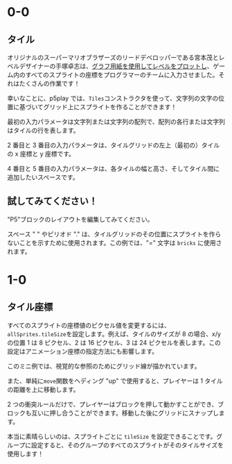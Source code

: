 # 0-0

## タイル

オリジナルのスーパーマリオブラザーズのリードデベロッパーである宮本茂とレベルデザイナーの手塚卓志は、[グラフ用紙を使用してレベルをプロットし](https://www.youtube.com/watch?v=DLoRd6_a1CI)、ゲーム内のすべてのスプライトの座標をプログラマーのチームに入力させました。それはたくさんの作業です！

幸いなことに、p5play では、`Tiles`コンストラクタを使って、文字列の文字の位置に基づいてグリッド上にスプライトを作ることができます！

最初の入力パラメータは文字列または文字列の配列で、配列の各行または文字列はタイルの行を表します。

2 番目と 3 番目の入力パラメータは、タイルグリッドの左上（最初の）タイルの x 座標と y 座標です。

4 番目と 5 番目の入力パラメータは、各タイルの幅と高さ、そしてタイル間に追加したいスペースです。

## 試してみてください！

"P5"ブロックのレイアウトを編集してみてください。

スペース " " やピリオド "." は、タイルグリッドのその位置にスプライトを作らないことを示すために使用されます。この例では、"=" 文字は `bricks` に使用されます。

# 1-0

## タイル座標

すべてのスプライトの座標値のピクセル値を変更するには、`allSprites.tileSize`を設定します。例えば、タイルのサイズが 8 の場合、x/y の位置 1 は 8 ピクセル、2 は 16 ピクセル、3 は 24 ピクセルを表します。この設定はアニメーション座標の指定方法にも影響します。

このミニ例では、視覚的な参照のためにグリッド線が描かれています。

また、単純に`move`関数をヘディング "up" で使用すると、プレイヤーは 1 タイルの距離を上に移動します。

2 つの衝突ルールだけで、プレイヤーはブロックを押して動かすことができ、ブロックも互いに押し合うことができます。移動した後にグリッドにスナップします。

本当に素晴らしいのは、スプライトごとに `tileSize` を設定できることです。グループに設定すると、そのグループのすべてのスプライトがそのタイルサイズを使用します！
